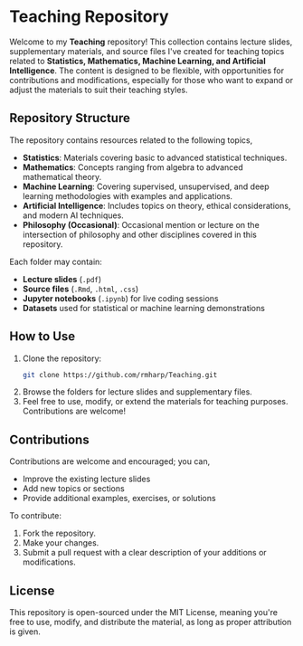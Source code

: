 # Teaching Repository

Welcome to my **Teaching** repository! This collection contains lecture slides, supplementary materials, and source files I've created for teaching topics related to **Statistics, Mathematics, Machine Learning, and Artificial Intelligence**. The content is designed to be flexible, with opportunities for contributions and modifications, especially for those who want to expand or adjust the materials to suit their teaching styles.

## Repository Structure

The repository contains resources related to the following topics,

- **Statistics**: Materials covering basic to advanced statistical techniques.
- **Mathematics**: Concepts ranging from algebra to advanced mathematical theory.
- **Machine Learning**: Covering supervised, unsupervised, and deep learning methodologies with examples and applications.
- **Artificial Intelligence**: Includes topics on theory, ethical considerations, and modern AI techniques.
- **Philosophy (Occasional)**: Occasional mention or lecture on the intersection of philosophy and other disciplines covered in this repository.

Each folder may contain:
- **Lecture slides** (`.pdf`)
- **Source files** (`.Rmd`, `.html`, `.css`)
- **Jupyter notebooks** (`.ipynb`) for live coding sessions
- **Datasets** used for statistical or machine learning demonstrations

## How to Use

1. Clone the repository:
   ```bash
   git clone https://github.com/rmharp/Teaching.git
   ```
2. Browse the folders for lecture slides and supplementary files.
3. Feel free to use, modify, or extend the materials for teaching purposes. Contributions are welcome!

## Contributions
Contributions are welcome and encouraged; you can,

- Improve the existing lecture slides
- Add new topics or sections
- Provide additional examples, exercises, or solutions

To contribute:

1. Fork the repository.
2. Make your changes.
3. Submit a pull request with a clear description of your additions or modifications.

## License

This repository is open-sourced under the MIT License, meaning you're free to use, modify, and distribute the material, as long as proper attribution is given.

